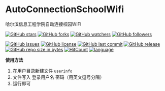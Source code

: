# AutoConnectionSchoolWifi
哈尔滨信息工程学院自动连接校园WIFI

[![GitHub stars](https://img.shields.io/github/stars/itning/AutoConnectionSchoolWifi.svg?style=social&label=Stars)](https://github.com/itning/AutoConnectionSchoolWifi/stargazers)
[![GitHub forks](https://img.shields.io/github/forks/itning/AutoConnectionSchoolWifi.svg?style=social&label=Fork)](https://github.com/itning/AutoConnectionSchoolWifi/network/members)
[![GitHub watchers](https://img.shields.io/github/watchers/itning/AutoConnectionSchoolWifi.svg?style=social&label=Watch)](https://github.com/itning/AutoConnectionSchoolWifi/watchers)
[![GitHub followers](https://img.shields.io/github/followers/itning.svg?style=social&label=Follow)](https://github.com/itning?tab=followers)

[![GitHub issues](https://img.shields.io/github/issues/itning/AutoConnectionSchoolWifi.svg)](https://github.com/itning/AutoConnectionSchoolWifi/issues)
[![GitHub license](https://img.shields.io/github/license/itning/AutoConnectionSchoolWifi.svg)](https://github.com/itning/AutoConnectionSchoolWifi/blob/master/LICENSE)
[![GitHub last commit](https://img.shields.io/github/last-commit/itning/AutoConnectionSchoolWifi.svg)](https://github.com/itning/AutoConnectionSchoolWifi/commits)
[![GitHub release](https://img.shields.io/github/release/itning/AutoConnectionSchoolWifi.svg)](https://github.com/itning/AutoConnectionSchoolWifi/releases)
[![GitHub repo size in bytes](https://img.shields.io/github/repo-size/itning/AutoConnectionSchoolWifi.svg)](https://github.com/itning/AutoConnectionSchoolWifi)
[![HitCount](http://hits.dwyl.io/itning/AutoConnectionSchoolWifi.svg)](http://hits.dwyl.io/itning/AutoConnectionSchoolWifi)
[![language](https://img.shields.io/badge/language-C#-green.svg)](https://github.com/itning/AutoConnectionSchoolWifi)

**使用方法**

1. 在用户目录新建文件 ``userinfo``
2. 文件写入 登录用户名 密码（用英文逗号分隔）
3. 运行即可

